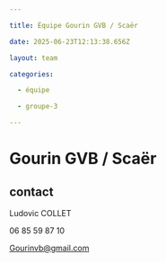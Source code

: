 ```yaml
---

title: Équipe Gourin GVB / Scaër

date: 2025-06-23T12:13:38.656Z

layout: team

categories:

  - équipe

  - groupe-3

---
```


# Gourin GVB / Scaër



## contact 

Ludovic COLLET

06 85 59 87 10

Gourinvb@gmail.com

